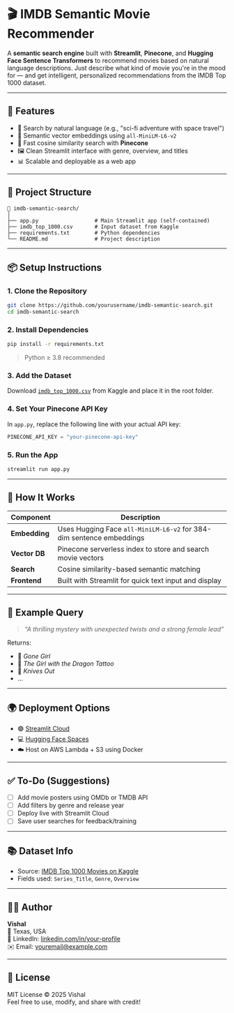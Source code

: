 
# 🎬 IMDB Semantic Movie Recommender

A **semantic search engine** built with **Streamlit**, **Pinecone**, and **Hugging Face Sentence Transformers** to recommend movies based on natural language descriptions. Just describe what kind of movie you're in the mood for — and get intelligent, personalized recommendations from the IMDB Top 1000 dataset.

---

## 🚀 Features

- 🔎 Search by natural language (e.g., "sci-fi adventure with space travel")
- 🤖 Semantic vector embeddings using `all-MiniLM-L6-v2`
- 🧠 Fast cosine similarity search with **Pinecone**
- 🖼️ Clean Streamlit interface with genre, overview, and titles
- 📊 Scalable and deployable as a web app

---

## 📂 Project Structure

```
📁 imdb-semantic-search/
│
├── app.py                  # Main Streamlit app (self-contained)
├── imdb_top_1000.csv       # Input dataset from Kaggle
├── requirements.txt        # Python dependencies
└── README.md               # Project description
```

---

## 📦 Setup Instructions

### 1. Clone the Repository

```bash
git clone https://github.com/yourusername/imdb-semantic-search.git
cd imdb-semantic-search
```

### 2. Install Dependencies

```bash
pip install -r requirements.txt
```

> Python ≥ 3.8 recommended

### 3. Add the Dataset

Download [`imdb_top_1000.csv`](https://www.kaggle.com/datasets) from Kaggle and place it in the root folder.

### 4. Set Your Pinecone API Key

In `app.py`, replace the following line with your actual API key:

```python
PINECONE_API_KEY = "your-pinecone-api-key"
```

### 5. Run the App

```bash
streamlit run app.py
```

---

## 🧠 How It Works

| Component       | Description                                                 |
|----------------|-------------------------------------------------------------|
| **Embedding**   | Uses Hugging Face `all-MiniLM-L6-v2` for 384-dim sentence embeddings |
| **Vector DB**   | Pinecone serverless index to store and search movie vectors |
| **Search**      | Cosine similarity-based semantic matching                   |
| **Frontend**    | Built with Streamlit for quick text input and display       |

---

## 🔮 Example Query

> _“A thrilling mystery with unexpected twists and a strong female lead”_

Returns:
- 🎥 *Gone Girl*
- 🎥 *The Girl with the Dragon Tattoo*
- 🎥 *Knives Out*
- ...

---

## 🌍 Deployment Options

- 🟢 [Streamlit Cloud](https://streamlit.io/cloud)
- 💻 [Hugging Face Spaces](https://huggingface.co/spaces)
- ☁️ Host on AWS Lambda + S3 using Docker

---

## ✅ To-Do (Suggestions)

- [ ] Add movie posters using OMDb or TMDB API
- [ ] Add filters by genre and release year
- [ ] Deploy live with Streamlit Cloud
- [ ] Save user searches for feedback/training

---

## 📚 Dataset Info

- Source: [IMDB Top 1000 Movies on Kaggle](https://www.kaggle.com/datasets)
- Fields used: `Series_Title`, `Genre`, `Overview`

---

## 🧑‍💻 Author

**Vishal**  
📍 Texas, USA  
💼 LinkedIn: [linkedin.com/in/your-profile](https://linkedin.com/in/your-profile)  
✉️ Email: youremail@example.com  

---

## 📜 License

MIT License © 2025 Vishal  
Feel free to use, modify, and share with credit!
